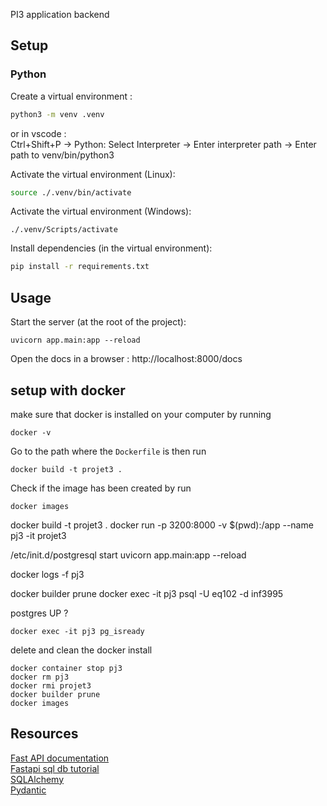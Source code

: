 PI3 application backend
## Setup

### Python

Create a virtual environment :
```bash
python3 -m venv .venv
```
or in vscode : \
Ctrl+Shift+P -> Python: Select Interpreter -> Enter interpreter path -> Enter path to venv/bin/python3

Activate the virtual environment (Linux):
```bash
source ./.venv/bin/activate
```

Activate the virtual environment (Windows):
```
./.venv/Scripts/activate
```

Install dependencies (in the virtual environment):
```bash
pip install -r requirements.txt
```

## Usage

Start the server (at the root of the project):
```
uvicorn app.main:app --reload
```


Open the docs in a browser :
http://localhost:8000/docs

## setup with docker

make sure that docker is installed on your computer by running
```
docker -v
```

Go to the path where the `Dockerfile` is then run
```
docker build -t projet3 .
```

Check if the image has been created by run
```
docker images
```
docker build -t projet3 .
docker run -p 3200:8000 -v $(pwd):/app --name pj3 -it projet3

/etc/init.d/postgresql start
uvicorn app.main:app --reload


docker logs -f pj3

docker builder prune
docker exec -it pj3 psql -U eq102 -d inf3995 


postgres UP ?
```
docker exec -it pj3 pg_isready
```

delete and clean the docker install
```
docker container stop pj3
docker rm pj3
docker rmi projet3
docker builder prune
docker images
```



## Resources

[Fast API documentation](https://fastapi.tiangolo.com/) \
[Fastapi sql db tutorial](https://fastapi.tiangolo.com/tutorial/sql-databases/) \
[SQLAlchemy](https://www.sqlalchemy.org/) \
[Pydantic](https://pydantic-docs.helpmanual.io/)